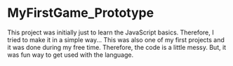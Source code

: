 # MyFirstGame_Prototype

This project was initially just to learn the JavaScript basics. Therefore, I tried to make it in a simple way...
This was also one of my first projects and it was done during my free time. 
Therefore, the code is a little messy. But, it was fun way to get used with the language.
